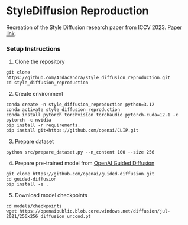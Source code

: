 # StyleDiffusion Reproduction

Recreation of the Style Diffusion research paper from ICCV 2023. [Paper link](https://arxiv.org/abs/2308.07863). 

### Setup Instructions

1. Clone the repository

```
git clone https://github.com/Ardacandra/style_diffusion_reproduction.git
cd style_diffusion_reproduction
```

2. Create environment

```
conda create -n style_diffusion_reproduction python=3.12
conda activate style_diffusion_reproduction
conda install pytorch torchvision torchaudio pytorch-cuda=12.1 -c pytorch -c nvidia
pip install -r requirements.
pip install git+https://github.com/openai/CLIP.git
```

3. Prepare dataset

```
python src/prepare_dataset.py --n_content 100 --size 256
```

4. Prepare pre-trained model from [OpenAI Guided Diffusion](https://github.com/openai/guided-diffusion?tab=readme-ov-file)

```
git clone https://github.com/openai/guided-diffusion.git
cd guided-diffusion
pip install -e .
```

5. Download model checkpoints

```
cd models/checkpoints
wget https://openaipublic.blob.core.windows.net/diffusion/jul-2021/256x256_diffusion_uncond.pt
```